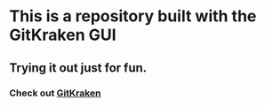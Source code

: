 # This is a repository built with the GitKraken GUI 

##  Trying it out just for fun. 

###  Check out [GitKraken](https://www.gitkraken.com/)

